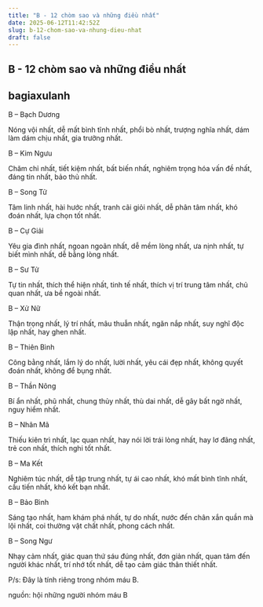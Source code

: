 ```yaml
---
title: "B - 12 chòm sao và những điều nhất"
date: 2025-06-12T11:42:52Z
slug: b-12-chom-sao-va-nhung-dieu-nhat
draft: false
---
```


## B - 12 chòm sao và những điều nhất

## bagiaxulanh

B – Bạch Dương
 
Nóng vội nhất, dễ mất bình tĩnh nhất, phổi bò nhất, trượng nghĩa nhất, dám làm dám chịu nhất, gia trưởng nhất.
 
B – Kim Ngưu
 
Chăm chỉ nhất, tiết kiệm nhất, bất biến nhất, nghiêm trọng hóa vấn đề nhất, đáng tin nhất, bảo thủ nhất.
 
B – Song Tử
 
Tâm linh nhất, hài hước nhất, tranh cãi giỏi nhất, dễ phân tâm nhất, khó đoán nhất, lựa chọn tốt nhất.
 
B – Cự Giải
 
Yêu gia đình nhất, ngoan ngoãn nhất, dễ mềm lòng nhất, ưa nịnh nhất, tự biết mình nhất, dễ bằng lòng nhất.
 
B – Sư Tử
 
Tự tin nhất, thích thể hiện nhất, tinh tế nhất, thích vị trí trung tâm nhất, chủ quan nhất, ưa bề ngoài nhất.
 
B – Xử Nữ
 
Thận trọng nhất, lý trí nhất, mâu thuẫn nhất, ngăn nắp nhất, suy nghĩ độc lập nhất, hay ghen nhất.
 
B – Thiên Bình
 
Công bằng nhất, lắm lý do nhất, lười nhất, yêu cái đẹp nhất, không quyết đoán nhất, không để bụng nhất.
 
B – Thần Nông
 
Bí ẩn nhất, phũ nhất, chung thủy nhất, thù dai nhất, dễ gây bất ngờ nhất, nguy hiểm nhất.
 
B – Nhân Mã
 
Thiếu kiên trì nhất, lạc quan nhất, hay nói lời trái lòng nhất, hay lơ đãng nhất, trẻ con nhất, thích nghi tốt nhất.
 
B – Ma Kết
 
Nghiêm túc nhất, dễ tập trung nhất, tự ái cao nhất, khó mất bình tĩnh nhất, cầu tiến nhất, khó kết bạn nhất.
 
B – Bảo Bình
 
Sáng tạo nhất, ham khám phá nhất, tự do nhất, nước đến chân xắn quần mà lội nhất, coi thường vật chất nhất, phong cách nhất.
 
B – Song Ngư
 
Nhạy cảm nhất, giác quan thứ sáu đúng nhất, đơn giản nhất, quan tâm đến người khác nhất, trí nhớ tốt nhất, dễ tạo cảm giác thân thiết nhất.
 
P/s: Đây là tính riêng trong nhóm máu B.
 
 
nguồn: hội những người nhóm máu B